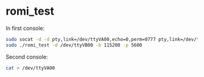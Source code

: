 # romi_test

In first console:

```bash
sudo socat -d -d pty,link=/dev/ttyVA00,echo=0,perm=0777 pty,link=/dev/ttyVB00,echo=0,perm=0777 &
sudo ./romi_test -d /dev/ttyVB00 -b 115200 -p 5600
```

Second console:

```bash
cat > /dev/ttyVA00
```
